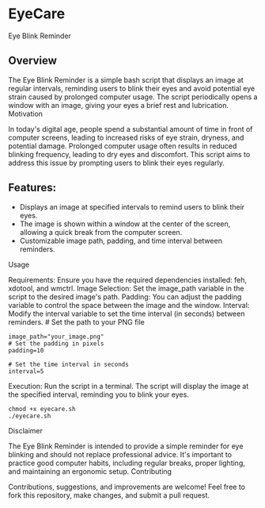 # EyeCare

Eye Blink Reminder

## Overview

The Eye Blink Reminder is a simple bash script that displays an image at regular intervals, reminding users to blink their eyes and avoid potential eye strain caused by prolonged computer usage. The script periodically opens a window with an image, giving your eyes a brief rest and lubrication.
Motivation

In today's digital age, people spend a substantial amount of time in front of computer screens, leading to increased risks of eye strain, dryness, and potential damage. Prolonged computer usage often results in reduced blinking frequency, leading to dry eyes and discomfort. This script aims to address this issue by prompting users to blink their eyes regularly.

## Features:
 
* Displays an image at specified intervals to remind users to blink their eyes.
* The image is shown within a window at the center of the screen, allowing a quick break from the computer screen.
* Customizable image path, padding, and time interval between reminders.


Usage

Requirements:
Ensure you have the required dependencies installed: feh, xdotool, and wmctrl.
    Image Selection: Set the image_path variable in the script to the desired image's path.
    Padding: You can adjust the padding variable to control the space between the image and the window.
    Interval: Modify the interval variable to set the time interval (in seconds) between reminders.
    # Set the path to your PNG file
    

    image_path="your_image.png"
    # Set the padding in pixels
    padding=10
    
    # Set the time interval in seconds
    interval=5


Execution: Run the script in a terminal. The script will display the image at the specified interval, reminding you to blink your eyes.

    chmod +x eyecare.sh
    ./eyecare.sh


Disclaimer

The Eye Blink Reminder is intended to provide a simple reminder for eye blinking and should not replace professional advice. It's important to practice good computer habits, including regular breaks, proper lighting, and maintaining an ergonomic setup.
Contributing

Contributions, suggestions, and improvements are welcome! Feel free to fork this repository, make changes, and submit a pull request.
